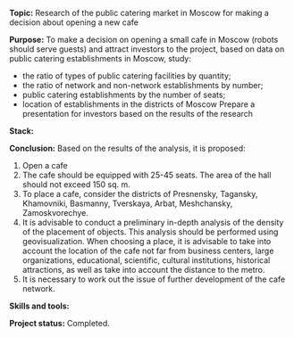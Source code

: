 __Topic:__ Research of the public catering market in Moscow for making a decision about opening a new cafe

__Purpose:__ To make a decision on opening a small cafe in Moscow (robots should serve guests) and attract investors to the project, based on data on public catering establishments in Moscow, study:
- the ratio of types of public catering facilities by quantity;
- the ratio of network and non-network establishments by number;
- public catering establishments by the number of seats;
- location of establishments in the districts of Moscow
Prepare a presentation for investors based on the results of the research

__Stack:__

__Conclusion:__ Based on the results of the analysis, it is proposed:
1. Open a cafe
2. The cafe should be equipped with 25-45 seats. The area of the hall should not exceed 150 sq. m.
3. To place a cafe, consider the districts of Presnensky, Tagansky, Khamovniki, Basmanny, Tverskaya, Arbat, Meshchansky, Zamoskvorechye. 
4. It is advisable to conduct a preliminary in-depth analysis of the density of the placement of objects. This analysis should be performed using geovisualization. When choosing a place, it is advisable to take into account the location of the cafe not far from business centers, large organizations, educational, scientific, cultural institutions, historical attractions, as well as take into account the distance to the metro.
5. It is necessary to work out the issue of further development of the cafe network. 

__Skills and tools:__ 

__Project status:__ Completed.

